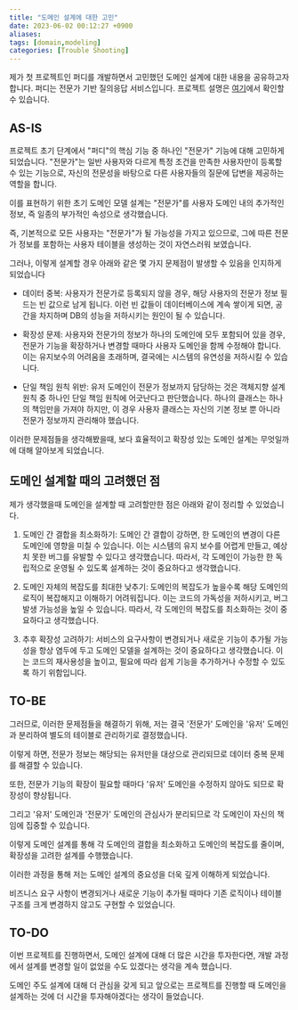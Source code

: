```yaml
---
title: "도메인 설계에 대한 고민"
date: 2023-06-02 00:12:27 +0900
aliases: 
tags: [domain,modeling]
categories: [Trouble Shooting]
---
```


제가 첫 프로젝트인 퍼디를 개발하면서 고민했던 도메인 설계에 대한 내용을 공유하고자합니다.
퍼디는 전문가 기반 질의응답 서비스입니다.
프로젝트 설명은 [여기](https://github.com/waveofmymind/Puddy_BackEnd)에서 확인할 수 있습니다.

## **AS-IS**

프로젝트 초기 단계에서 "퍼디"의 핵심 기능 중 하나인 "전문가" 기능에 대해 고민하게 되었습니다. "전문가"는 일반 사용자와 다르게 특정 조건을 만족한 사용자만이 등록할 수 있는 기능으로, 자신의 전문성을 바탕으로 다른 사용자들의 질문에 답변을 제공하는 역할을 합니다.

이를 표현하기 위한 초기 도메인 모델 설계는 "전문가"를 사용자 도메인 내의 추가적인 정보, 즉 일종의 부가적인 속성으로 생각했습니다.

즉, 기본적으로 모든 사용자는 "전문가"가 될 가능성을 가지고 있으므로, 그에 따른 전문가 정보를 포함하는 사용자 테이블을 생성하는 것이 자연스러워 보였습니다.

그러나, 이렇게 설계할 경우 아래와 같은 몇 가지 문제점이 발생할 수 있음을 인지하게 되었습니다

- 데이터 중복: 사용자가 전문가로 등록되지 않을 경우, 해당 사용자의 전문가 정보 필드는 빈 값으로 남게 됩니다. 이런 빈 값들이 데이터베이스에 계속 쌓이게 되면, 공간을 차지하며 DB의 성능을 저하시키는 원인이 될 수 있습니다.

- 확장성 문제: 사용자와 전문가의 정보가 하나의 도메인에 모두 포함되어 있을 경우, 전문가 기능을 확장하거나 변경할 때마다 사용자 도메인을 함께 수정해야 합니다. 이는 유지보수의 어려움을 초래하며, 결국에는 시스템의 유연성을 저하시킬 수 있습니다.
- 단일 책임 원칙 위반: 유저 도메인이 전문가 정보까지 담당하는 것은 객체지향 설계 원칙 중 하나인 단일 책임 원칙에 어긋난다고 판단했습니다. 하나의 클래스는 하나의 책임만을 가져야 하지만, 이 경우 사용자 클래스는 자신의 기본 정보 뿐 아니라 전문가 정보까지 관리해야 했습니다.

이러한 문제점들을 생각해봤을때, 보다 효율적이고 확장성 있는 도메인 설계는 무엇일까에 대해 알아보게 되었습니다.

## **도메인 설계할 때의 고려했던 점**

제가 생각했을때 도메인을 설계할 때 고려할만한 점은 아래와 같이 정리할 수 있었습니다.

1. 도메인 간 결합을 최소화하기: 도메인 간 결합이 강하면, 한 도메인의 변경이 다른 도메인에 영향을 미칠 수 있습니다. 이는 시스템의 유지 보수를 어렵게 만들고, 예상치 못한 버그를 유발할 수 있다고 생각했습니다. 따라서, 각 도메인이 가능한 한 독립적으로 운영될 수 있도록 설계하는 것이 중요하다고 생각했습니다.

2. 도메인 자체의 복잡도를 최대한 낮추기: 도메인의 복잡도가 높을수록 해당 도메인의 로직이 복잡해지고 이해하기 어려워집니다. 이는 코드의 가독성을 저하시키고, 버그 발생 가능성을 높일 수 있습니다. 따라서, 각 도메인의 복잡도를 최소화하는 것이 중요하다고 생각했습니다.

3. 추후 확장성 고려하기: 서비스의 요구사항이 변경되거나 새로운 기능이 추가될 가능성을 항상 염두에 두고 도메인 모델을 설계하는 것이 중요하다고 생각했습니다.
이는 코드의 재사용성을 높이고, 필요에 따라 쉽게 기능을 추가하거나 수정할 수 있도록 하기 위함입니다.

## **TO-BE**

그러므로, 이러한 문제점들을 해결하기 위해, 저는 결국 '전문가' 도메인을 '유저' 도메인과 분리하여 별도의 테이블로 관리하기로 결정했습니다.

이렇게 하면, 전문가 정보는 해당되는 유저만을 대상으로 관리되므로 데이터 중복 문제를 해결할 수 있습니다.

또한, 전문가 기능의 확장이 필요할 때마다 '유저' 도메인을 수정하지 않아도 되므로 확장성이 향상됩니다.

그리고 '유저' 도메인과 '전문가' 도메인의 관심사가 분리되므로 각 도메인이 자신의 책임에 집중할 수 있습니다.

 

이렇게 도메인 설계를 통해 각 도메인의 결합을 최소화하고 도메인의 복잡도를 줄이며, 확장성을 고려한 설계를 수행했습니다.

이러한 과정을 통해 저는 도메인 설계의 중요성을 더욱 깊게 이해하게 되었습니다. 

비즈니스 요구 사항이 변경되거나 새로운 기능이 추가될 때마다 기존 로직이나 테이블 구조를 크게 변경하지 않고도 구현할 수 있었습니다.

## **TO-DO**

이번 프로젝트를 진행하면서, 도메인 설계에 대해 더 많은 시간을 투자한다면, 개발 과정에서 설계를 변경할 일이 없었을 수도 있겠다는 생각을 계속 했습니다.

도메인 주도 설계에 대해 더 관심을 갖게 되고 앞으로는 프로젝트를 진행할 때 도메인을 설계하는 것에 더 시간을 투자해야겠다는 생각이 들었습니다.




